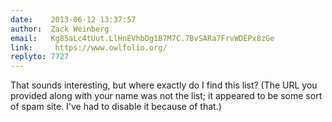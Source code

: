 ```yaml
---
date:    2013-06-12 13:37:57
author:  Zack Weinberg
email:   Kg85aLc4tUut.LlHnEVhbDg1B7M7C.7BvSARa7FrvWDEPx8zGe
link:     https://www.owlfolio.org/
replyto: 7727
---
```


That sounds interesting, but where exactly do I find this list?  (The
URL you provided along with your name was not the list; it appeared to
be some sort of spam site.  I've had to disable it because of that.)
